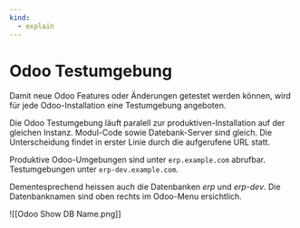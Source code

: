 ```yaml
---
kind:
  - explain
---
```

# Odoo Testumgebung

Damit neue Odoo Features oder Änderungen getestet werden können, wird für jede Odoo-Installation eine Testumgebung angeboten.

Die Odoo Testumgebung läuft paralell zur produktiven-Installation auf der gleichen Instanz. Modul-Code sowie Datebank-Server sind gleich. Die Unterscheidung findet in erster Linie durch die aufgerufene URL statt.

Produktive Odoo-Umgebungen sind unter `erp.example.com` abrufbar.  
Testumgebungen unter `erp-dev.example.com`.

Dementesprechend heissen auch die Datenbanken *erp* und *erp-dev*. Die Datenbanknamen sind oben rechts im Odoo-Menu ersichtlich.

![[Odoo Show DB Name.png]]
